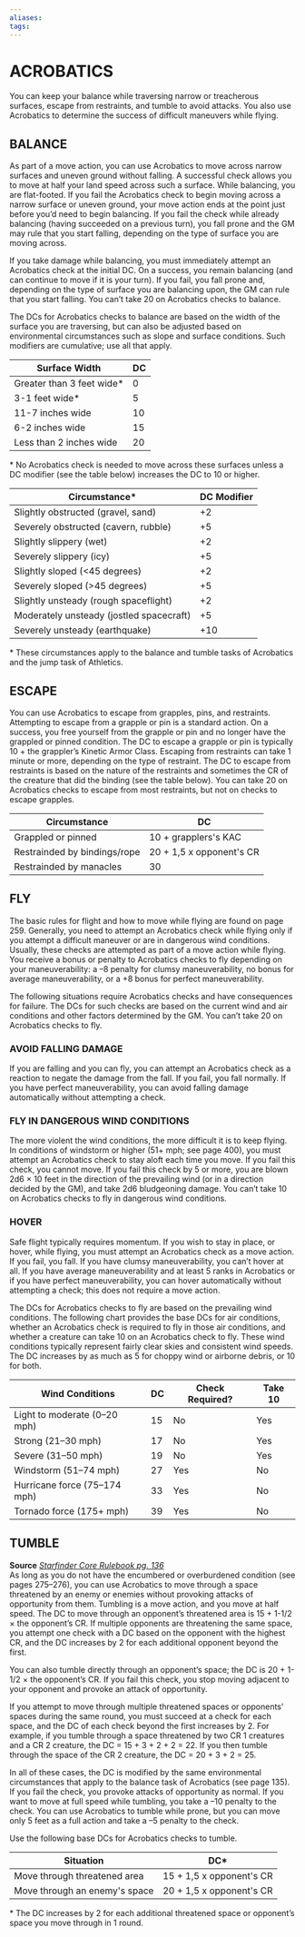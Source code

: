 ```yaml
---
aliases: 
tags: 
---
```


# ACROBATICS

You can keep your balance while traversing narrow or treacherous surfaces, escape from restraints, and tumble to avoid attacks. You also use Acrobatics to determine the success of difficult maneuvers while flying.

## BALANCE

As part of a move action, you can use Acrobatics to move across narrow surfaces and uneven ground without falling. A successful check allows you to move at half your land speed across such a surface. While balancing, you are flat-footed. If you fail the Acrobatics check to begin moving across a narrow surface or uneven ground, your move action ends at the point just before you’d need to begin balancing. If you fail the check while already balancing (having succeeded on a previous turn), you fall prone and the GM may rule that you start falling, depending on the type of surface you are moving across.  
  
If you take damage while balancing, you must immediately attempt an Acrobatics check at the initial DC. On a success, you remain balancing (and can continue to move if it is your turn). If you fail, you fall prone and, depending on the type of surface you are balancing upon, the GM can rule that you start falling. You can’t take 20 on Acrobatics checks to balance.  
  
The DCs for Acrobatics checks to balance are based on the width of the surface you are traversing, but can also be adjusted based on environmental circumstances such as slope and surface conditions. Such modifiers are cumulative; use all that apply.

| Surface Width             | DC  |
| ------------------------- | --- |
| Greater than 3 feet wide* | 0   |
| 3-1 feet wide*            | 5   |
| 11-7 inches wide          | 10  |
| 6-2 inches wide           | 15  |
| Less than 2 inches wide   | 20    |

\* No Acrobatics check is needed to move across these surfaces unless a DC modifier (see the table below) increases the DC to 10 or higher.

| Circumstance*                            | DC Modifier |
| ---------------------------------------- | ----------- |
| Slightly obstructed (gravel, sand)       | +2          |
| Severely obstructed (cavern, rubble)     | +5          |
| Slightly slippery (wet)                  | +2          |
| Severely slippery (icy)                  | +5          |
| Slightly sloped (<45 degrees)            | +2          |
| Severely sloped (>45 degrees)            | +5          |
| Slightly unsteady (rough spaceflight)    | +2          |
| Moderately unsteady (jostled spacecraft) | +5          |
| Severely unsteady (earthquake)           | +10            |

\* These circumstances apply to the balance and tumble tasks of Acrobatics and the jump task of Athletics.

## ESCAPE

You can use Acrobatics to escape from grapples, pins, and restraints. Attempting to escape from a grapple or pin is a standard action. On a success, you free yourself from the grapple or pin and no longer have the grappled or pinned condition. The DC to escape a grapple or pin is typically 10 + the grappler’s Kinetic Armor Class. Escaping from restraints can take 1 minute or more, depending on the type of restraint. The DC to escape from restraints is based on the nature of the restraints and sometimes the CR of the creature that did the binding (see the table below). You can take 20 on Acrobatics checks to escape from most restraints, but not on checks to escape grapples.

| Circumstance                 | DC                       |
| ---------------------------- | ------------------------ |
| Grappled or pinned           | 10 + grapplers's KAC     |
| Restrainded by bindings/rope | 20 + 1,5 x opponent's CR |
| Restrainded by manacles      | 30                         |

## FLY

The basic rules for flight and how to move while flying are found on page 259. Generally, you need to attempt an Acrobatics check while flying only if you attempt a difficult maneuver or are in dangerous wind conditions. Usually, these checks are attempted as part of a move action while flying. You receive a bonus or penalty to Acrobatics checks to fly depending on your maneuverability: a –8 penalty for clumsy maneuverability, no bonus for average maneuverability, or a +8 bonus for perfect maneuverability.  
  
The following situations require Acrobatics checks and have consequences for failure. The DCs for such checks are based on the current wind and air conditions and other factors determined by the GM. You can’t take 20 on Acrobatics checks to fly.

### AVOID FALLING DAMAGE

If you are falling and you can fly, you can attempt an Acrobatics check as a reaction to negate the damage from the fall. If you fail, you fall normally. If you have perfect maneuverability, you can avoid falling damage automatically without attempting a check.

### FLY IN DANGEROUS WIND CONDITIONS

The more violent the wind conditions, the more difficult it is to keep flying. In conditions of windstorm or higher (51+ mph; see page 400), you must attempt an Acrobatics check to stay aloft each time you move. If you fail this check, you cannot move. If you fail this check by 5 or more, you are blown 2d6 × 10 feet in the direction of the prevailing wind (or in a direction decided by the GM), and take 2d6 bludgeoning damage. You can’t take 10 on Acrobatics checks to fly in dangerous wind conditions.

### HOVER

Safe flight typically requires momentum. If you wish to stay in place, or hover, while flying, you must attempt an Acrobatics check as a move action. If you fail, you fall. If you have clumsy maneuverability, you can’t hover at all. If you have average maneuverability and at least 5 ranks in Acrobatics or if you have perfect maneuverability, you can hover automatically without attempting a check; this does not require a move action.  
  
The DCs for Acrobatics checks to fly are based on the prevailing wind conditions. The following chart provides the base DCs for air conditions, whether an Acrobatics check is required to fly in those air conditions, and whether a creature can take 10 on an Acrobatics check to fly. These wind conditions typically represent fairly clear skies and consistent wind speeds. The DC increases by as much as 5 for choppy wind or airborne debris, or 10 for both.

| Wind Conditions              | DC  | Check Required? | Take 10 |
| ---------------------------- | --- | --------------- | ------- |
| Light to moderate (0–20 mph) | 15  | No              | Yes     |
| Strong (21–30 mph)           | 17  | No              | Yes     |
| Severe (31–50 mph)           | 19  | No              | Yes     |
| Windstorm (51–74 mph)        | 27  | Yes             | No      |
| Hurricane force (75–174 mph) | 33  | Yes             | No      |
| Tornado force (175+ mph)     | 39  | Yes             | No        |

## TUMBLE

**Source** [_Starfinder Core Rulebook pg. 136_](https://paizo.com/products/btpy9ssr?Starfinder-Core-Rulebook)  
As long as you do not have the encumbered or overburdened condition (see pages 275–276), you can use Acrobatics to move through a space threatened by an enemy or enemies without provoking attacks of opportunity from them. Tumbling is a move action, and you move at half speed. The DC to move through an opponent’s threatened area is 15 + 1-1/2 × the opponent’s CR. If multiple opponents are threatening the same space, you attempt one check with a DC based on the opponent with the highest CR, and the DC increases by 2 for each additional opponent beyond the first.  
  
You can also tumble directly through an opponent’s space; the DC is 20 + 1-1/2 × the opponent’s CR. If you fail this check, you stop moving adjacent to your opponent and provoke an attack of opportunity.  
  
If you attempt to move through multiple threatened spaces or opponents’ spaces during the same round, you must succeed at a check for each space, and the DC of each check beyond the first increases by 2. For example, if you tumble through a space threatened by two CR 1 creatures and a CR 2 creature, the DC = 15 + 3 + 2 + 2 = 22. If you then tumble through the space of the CR 2 creature, the DC = 20 + 3 + 2 = 25.  
  
In all of these cases, the DC is modified by the same environmental circumstances that apply to the balance task of Acrobatics (see page 135). If you fail the check, you provoke attacks of opportunity as normal. If you want to move at full speed while tumbling, you take a –10 penalty to the check. You can use Acrobatics to tumble while prone, but you can move only 5 feet as a full action and take a –5 penalty to the check.  
  
Use the following base DCs for Acrobatics checks to tumble.

| Situation                     | DC*                      |
| ----------------------------- | ------------------------ |
| Move through threatened area  | 15 + 1,5 x opponent's CR |
| Move through an enemy's space | 20 + 1,5 x opponent's CR                         |

\* The DC increases by 2 for each additional threatened space or opponent’s space you move through in 1 round.
